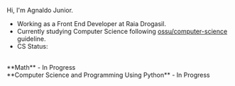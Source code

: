 Hi, I'm Agnaldo Junior.

- Working as a Front End Developer at Raia Drogasil.
- Currently studying Computer Science following [ossu/computer-science](https://github.com/ossu/computer-science) guideline.
- CS Status:
<br />
**Math** - In Progress
<br />
**Computer Science and Programming Using Python** - In Progress

<!--
**ajnior/ajnior** is a ✨ _special_ ✨ repository because its `README.md` (this file) appears on your GitHub profile.

Here are some ideas to get you started:

- 🔭 I’m currently working on ...
- 🌱 I’m currently learning ...
- 👯 I’m looking to collaborate on ...
- 🤔 I’m looking for help with ...
- 💬 Ask me about ...
- 📫 How to reach me: ...
- 😄 Pronouns: ...
- ⚡ Fun fact: ...
-->
